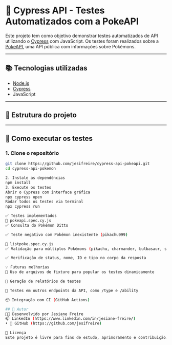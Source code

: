 # 🧪 Cypress API - Testes Automatizados com a PokeAPI

Este projeto tem como objetivo demonstrar testes automatizados de API utilizando o [Cypress](https://www.cypress.io/) com JavaScript. Os testes foram realizados sobre a [PokeAPI](https://pokeapi.co/), uma API pública com informações sobre Pokémons.

---

## 📚 Tecnologias utilizadas

- [Node.js](https://nodejs.org/)
- [Cypress](https://www.cypress.io/)
- JavaScript

---

## 📁 Estrutura do projeto

---

## 🚀 Como executar os testes

### 1. Clone o repositório

```bash
git clone https://github.com/jesifreire/cypress-api-pokeapi.git
cd cypress-api-pokemon

2. Instale as dependências
npm install
3. Execute os testes
Abrir o Cypress com interface gráfica
npx cypress open
Rodar todos os testes via terminal
npx cypress run

✅ Testes implementados
🔹 pokeapi.spec.cy.js
✅ Consulta do Pokémon Ditto

✅ Teste negativo com Pokémon inexistente (pikachu999)

🔹 listpoke.spec.cy.js
✅ Validação para múltiplos Pokémons (pikachu, charmander, bulbasaur, squirtle)

✅ Verificação de status, nome, ID e tipo no corpo da resposta

💡 Futuras melhorias
🔄 Uso de arquivos de fixture para popular os testes dinamicamente

📄 Geração de relatórios de testes

🔗 Testes em outros endpoints da API, como /type e /ability

📦 Integração com CI (GitHub Actions)

## 👤 Autor
👩‍💻 Desenvolvido por Jesiane Freire
📫 LinkedIn (https://www.linkedin.com/in/jesiane-freire/)
• 💼 GitHub (https://github.com/jesifreire)

📄 Licença
Este projeto é livre para fins de estudo, aprimoramento e contribuição.